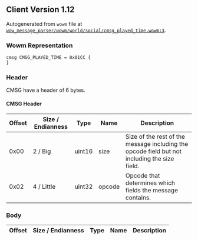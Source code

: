 ## Client Version 1.12

Autogenerated from `wowm` file at [`wow_message_parser/wowm/world/social/cmsg_played_time.wowm:3`](https://github.com/gtker/wow_messages/tree/main/wow_message_parser/wowm/world/social/cmsg_played_time.wowm#L3).

### Wowm Representation
```rust,ignore
cmsg CMSG_PLAYED_TIME = 0x01CC {
}
```
### Header
CMSG have a header of 6 bytes.

#### CMSG Header
| Offset | Size / Endianness | Type   | Name   | Description |
| ------ | ----------------- | ------ | ------ | ----------- |
| 0x00   | 2 / Big           | uint16 | size   | Size of the rest of the message including the opcode field but not including the size field.|
| 0x02   | 4 / Little        | uint32 | opcode | Opcode that determines which fields the message contains.|
### Body
| Offset | Size / Endianness | Type | Name | Description |
| ------ | ----------------- | ---- | ---- | ----------- |
